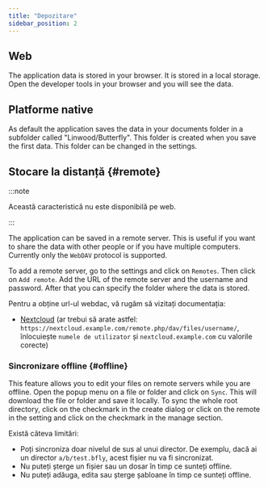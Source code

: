 ```yaml
---
title: "Depozitare"
sidebar_position: 2
---
```


## Web

The application data is stored in your browser. It is stored in a local storage. Open the developer tools in your browser and you will see the data.

## Platforme native

As default the application saves the data in your documents folder in a subfolder called "Linwood/Butterfly". This folder is created when you save the first data. This folder can be changed in the settings.

## Stocare la distanță {#remote}

:::note

Această caracteristică nu este disponibilă pe web.

:::

The application can be saved in a remote server. This is useful if you want to share the data with other people or if you have multiple computers. Currently only the `WebDAV` protocol is supported.

To add a remote server, go to the settings and click on `Remotes`. Then click on `Add remote`. Add the URL of the remote server and the username and password. After that you can specify the folder where the data is stored.

Pentru a obține url-ul webdac, vă rugăm să vizitați documentația:

* [Nextcloud](https://docs.nextcloud.com/server/latest/user_manual/en/files/access_webdav.html) (ar trebui să arate astfel: `https://nextcloud.example.com/remote.php/dav/files/username/`, înlocuiește `numele de utilizator` și `nextcloud.example.com` cu valorile corecte)

### Sincronizare offline {#offline}

This feature allows you to edit your files on remote servers while you are offline. Open the popup menu on a file or folder and click on `Sync`. This will download the file or folder and save it locally. To sync the whole root directory, click on the checkmark in the create dialog or click on the remote in the setting and click on the checkmark in the manage section.

Există câteva limitări:

* Poți sincroniza doar nivelul de sus al unui director. De exemplu, dacă ai un director `a/b/test.bfly`, acest fișier nu va fi sincronizat.
* Nu puteți șterge un fișier sau un dosar în timp ce sunteți offline.
* Nu puteți adăuga, edita sau șterge șabloane în timp ce sunteți offline.
